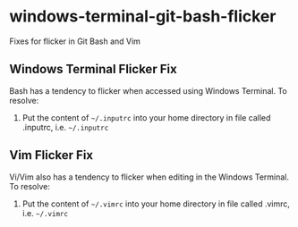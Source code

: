 # windows-terminal-git-bash-flicker
Fixes for flicker in Git Bash and Vim

## Windows Terminal Flicker Fix
Bash has a tendency to flicker when accessed using Windows Terminal. To resolve:
1. Put the content of ``~/.inputrc`` into your home directory in file called .inputrc, i.e. ``~/.inputrc``

## Vim Flicker Fix
Vi/Vim also has a tendency to flicker when editing in the Windows Terminal. To resolve:
1. Put the content of ``~/.vimrc`` into your home directory in file called .vimrc, i.e. ``~/.vimrc``

